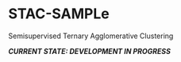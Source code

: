 # STAC-SAMPLe
Semisupervised Ternary Agglomerative Clustering

***CURRENT STATE: DEVELOPMENT IN PROGRESS***
